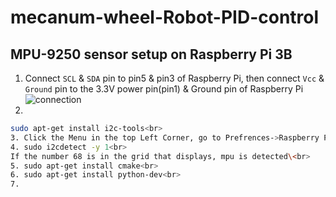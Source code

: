 mecanum-wheel-Robot-PID-control
====
MPU-9250 sensor setup on Raspberry Pi 3B
----
1. Connect `SCL` & `SDA` pin to pin5 & pin3 of Raspberry Pi, then connect `Vcc` & `Ground` pin to the 3.3V power pin(pin1) & Ground pin of Raspberry Pi<br>
![connection](https://github.com/qooiprww/mecanum-wheel-Robot-PID-control/blob/master/raspberry-pi-mpu6050-six-axis-gyro-accelerometer-5.jpg "MPU-9250")
2.
```Bash
sudo apt-get install i2c-tools<br>
3. Click the Menu in the top Left Corner, go to Prefrences->Raspberry Pi Configuration->Interfaces and enable i2c (this will require a reboot).<br>
4. sudo i2cdetect -y 1<br>
If the number 68 is in the grid that displays, mpu is detected\<br>
5. sudo apt-get install cmake<br>
6. sudo apt-get install python-dev<br>
7. 
